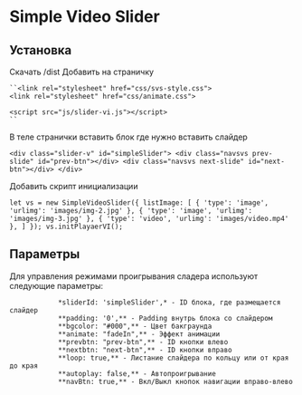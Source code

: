 # Simple Video Slider

## Установка

Скачать /dist
Добавить на страничку

    ``<link rel="stylesheet" href="css/svs-style.css">
    <link rel="stylesheet" href="css/animate.css">

    <script src="js/slider-vi.js"></script>
    ``
В теле странички вставить блок где нужно вставить слайдер

``
        <div class="slider-v" id="simpleSlider">
            <div class="navsvs prev-slide" id="prev-btn"></div>
            <div class="navsvs next-slide" id="next-btn"></div>
        </div>
``

Добавить скрипт инициализации

``
            let vs = new SimpleVideoSlider({
                listImage: [
                    {
                        'type': 'image',
                        'urlimg': 'images/img-2.jpg'
                    }, {
                        'type': 'image',
                        'urlimg': 'images/img-3.jpg'
                    }, {
                        'type': 'video',
                        'urlimg': 'images/video.mp4'
                    },
                ]
            });
            vs.initPlayaerVI();
``

## Параметры

Для управления режимами проигрывания сладера используют следующие параметры:


                *sliderId: 'simpleSlider',* - ID блока, где размещается слайдер
                **padding: '0',** - Padding внутрь блока со слайдером
                **bgcolor: "#000",** - Цвет бакграунда
                **animate: "fadeIn",** - Эффект анимации
                **prevbtn: "prev-btn",** - ID кнопки влево
                **nextbtn: "next-btn",** - ID кнопки вправо
                **loop: true,** - Листание слайдера по кольцу или от края до края
                **autoplay: false,** - Автопроигрывание
                **navBtn: true,** - Вкл/Выкл кнопок навигации вправо-влево

